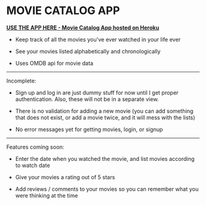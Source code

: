 # MOVIE CATALOG APP

[**USE THE APP HERE - Movie Catalog App hosted on Heroku**](https://movie-catalog-app.herokuapp.com)

* Keep track of all the movies you've ever watched in your life ever

* See your movies listed alphabetically and chronologically

* Uses OMDB api for movie data

----
Incomplete:

- Sign up and log in are just dummy stuff for now until I get proper authentication. Also, these will not be in a separate view.

- There is no validation for adding a new movie (you can add something that does not exist, or add a movie twice, and it will mess with the lists)

- No error messages yet for getting movies, login, or signup

----
Features coming soon:

* Enter the date when you watched the movie, and list movies according to watch date

* Give your movies a rating out of 5 stars

* Add reviews / comments to your movies so you can remember what you were thinking at the time






